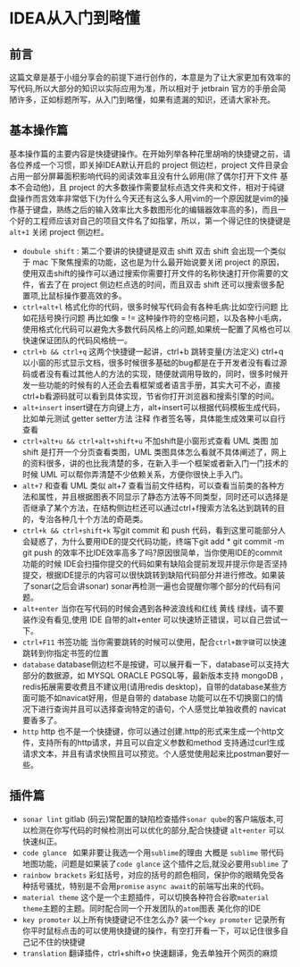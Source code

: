 # IDEA从入门到略懂

## 前言

这篇文章是基于小组分享会的前提下进行创作的，本意是为了让大家更加有效率的写代码,所以大部分的知识以实际应用为准，所以相对于 jetbrain 官方的手册会简陋许多，正如标题所写，从入门到略懂，如果有遗漏的知识，还请大家补充。

## 基本操作篇

基本操作篇的主要内容是快捷键操作。在开始列举各种花里胡哨的快捷键之前，请各位养成一个习惯，即关掉IDEA默认开启的 project 侧边栏，project 文件目录会占用一部分屏幕面积影响代码的阅读效率且没有什么卵用(除了偶尔打开下文件 基本不会动他)，且 project 的大多数操作需要鼠标点选文件夹和文件，相对于纯键盘操作而言效率非常低下(为什么今天还有这么多人用vim的一个原因就是vim的操作基于键盘，熟练之后的输入效率比大多数图形化的编辑器效率高的多)，而且一个好的工程师应该对自己的项目文件名了如指掌，所以，第一个得记住的快捷键是 `alt+1` 关闭 project 侧边栏。

* `doubule shift` : 第二个要讲的快捷键是双击 shift  双击 shift 会出现一个类似于 mac 下聚焦搜索的功能，这也是为什么最开始说要关闭 project 的原因，使用双击shift的操作可以通过搜索你需要打开文件的名称快速打开你需要的文件，省去了在 project 侧边栏点选的时间，而且双击 shift 还可以搜索很多配置项,比鼠标操作要高效的多。
* `ctrl+alt+l` 格式化你的代码，很多时候写代码会有各种毛病:比如空行问题 比如花括号换行问题 再比如像 = != 这种操作符的空格问题，以及各种小毛病，使用格式化代码可以避免大多数代码风格上的问题,如果统一配置了风格也可以快速保证团队的代码风格统一。
* `ctrl+b && ctrl+q` 这两个快捷键一起讲，ctrl+b 跳转变量(方法定义) ctrl+q 以小窗的形式显示文档，很多时候很多基础的bug都是在于开发者没有看过源码或者没有看过其他人的方法的实现，随便就调用导致的，同时，很多时候开发一些功能的时候有的人还会去看框架或者语言手册，其实大可不必，直接ctrl+b看源码就可以看到具体实现，节省你打开浏览器和搜索引擎的时间。
* `alt+insert`  insert键在方向键上方，alt+insert可以根据代码模板生成代码，比如单元测试 getter setter方法 注释 作者签名等，具体能生成效果可以自行查看
* `ctrl+alt+u && ctrl+alt+shift+u` 不加shift是小窗形式查看 UML 类图 加 shift 是打开一个分页查看类图，UML 类图具体怎么看就不具体阐述了，网上的资料很多，讲的也比我清楚的多，在新入手一个框架或者新入门一门技术的时候 UML 可以帮你弄清楚不少依赖关系，方便你很快上手入门。
* `alt+7` 和查看 UML 类似 alt+7 查看当前文件结构，可以查看当前类的各种方法和属性，并且根据图表不同显示了静态方法等不同类型，同时还可以选择是否继承了某个方法，在结构侧边栏还可以通过ctrl+f搜索方法名达到跳转的目的，专治各种几十个方法的奇葩类。
* `ctrl+k && ctrl+shift+k` 写git commit 和 push 代码，看到这里可能部分人会疑惑了，为什么要用IDE的提交代码功能，终端下git add * git commit -m git push 的效率不比IDE效率高多了吗?原因很简单，当你使用IDE的commit 功能的时候 IDE会扫描你提交的代码如果有缺陷会提前发现并提示你是否坚持提交，根据IDE提示的内容可以很快跳转到缺陷代码部分并进行修改。如果装了sonar(之后会讲sonar) sonar再检测一遍也会提醒你哪个部分的代码有问题。
* `alt+enter` 当你在写代码的时候会遇到各种波浪线和红线 黄线 绿线，请不要装作没有看见,使用 IDE 自带的alt+enter 可以快速矫正错误，可以自己尝试一下。
* `ctrl+F11` 书签功能 当你需要跳转的时候可以使用，配合`ctrl+数字键`可以快速跳转到你指定书签的位置
* `database` database侧边栏不是按键，可以展开看一下，database可以支持大部分的数据源，如 MYSQL ORACLE PGSQL等，最新版本支持 mongoDB ，redis拓展需要收费且不建议用(请用redis desktop)，自带的database某些方面可能不如navicat好用，但是自带的 database 功能可以在不切换窗口的情况下进行查询并且可以选择查询特定的语句，个人感觉比单独收费的 navicat 要香多了。
* `http` http 也不是一个快捷键，你可以通过创建.http的形式来生成一个http文件，支持所有的http请求，并且可以自定义参数和method 支持通过curl生成请求文本，并且有请求快照且可以预览。个人感觉使用起来比postman要好一些。

## 插件篇 



* `sonar lint` gitlab (码云)常配置的缺陷检查插件`sonar qube`的客户端版本,可以检测在你写代码的时候检测出可以优化的部分,配合快捷键 `alt+enter` 可以快速纠正。
* `code glance ` 如果非要让我选一个用`sublime`的理由 大概是 `sublime` 带代码地图功能，问题是如果装了`code glance` 这个插件之后,就没必要用`sublime` 了
* `rainbow brackets` 彩虹括号，对应的括号的颜色相同，保护你的眼睛免受各种括号骚扰，特别是不会用`promise` `async await`的前端写出来的代码。
* `material theme` 这个是一个主题插件，可以切换各种符合谷歌`material theme`主题的主题。同时配合同一个开发团队的`atom`图表 美化你的IDE
* `key promoter` 以上所有快捷键记不住怎么办? 装一个`key promoter` 记录所有你平时鼠标点击的可以使用快捷键的操作，有空打开看一下，可以记住很多自己记不住的快捷键
* `translation` 翻译插件，ctrl+shift+o 快速翻译，免去单独开个网页的麻烦